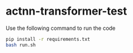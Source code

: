 # actnn-transformer-test

Use the following command to run the code
```bash
pip install -r requirements.txt
bash run.sh 
```
